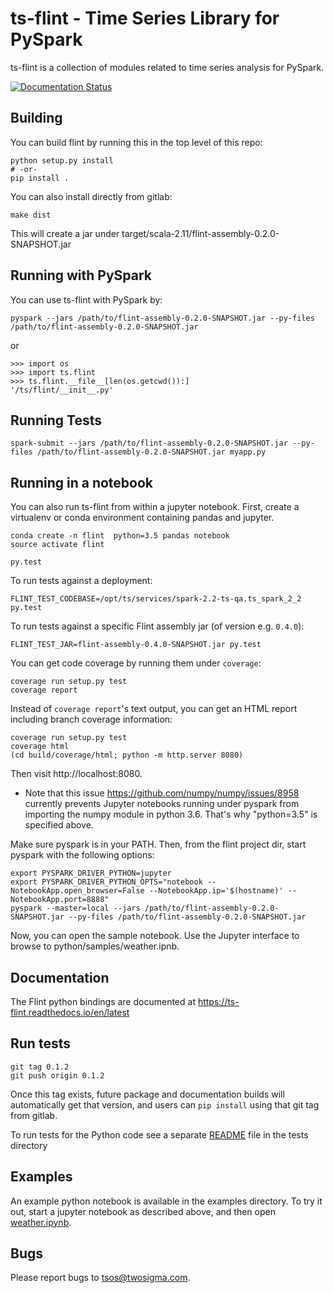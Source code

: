 <!--
#
#  Copyright 2017 TWO SIGMA OPEN SOURCE, LLC
#
#  Licensed under the Apache License, Version 2.0 (the "License");
#  you may not use this file except in compliance with the License.
#  You may obtain a copy of the License at
#
#    http://www.apache.org/licenses/LICENSE-2.0
#
#  Unless required by applicable law or agreed to in writing, software
#  distributed under the License is distributed on an "AS IS" BASIS,
#  WITHOUT WARRANTIES OR CONDITIONS OF ANY KIND, either express or implied.
#  See the License for the specific language governing permissions and
#  limitations under the License.
#
-->
ts-flint - Time Series Library for PySpark
==========================================

ts-flint is a collection of modules related to time series analysis
for PySpark.

[![Documentation Status](https://readthedocs.org/projects/ts-flint/badge/?version=latest)](http://ts-flint.readthedocs.io/en/latest/?badge=latest)

Building
--------

You can build flint by running this in the top level of this repo:

    python setup.py install
    # -or-
    pip install .

You can also install directly from gitlab:

    make dist

This will create a jar under target/scala-2.11/flint-assembly-0.2.0-SNAPSHOT.jar

Running with PySpark
--------------------

You can use ts-flint with PySpark by:

    pyspark --jars /path/to/flint-assembly-0.2.0-SNAPSHOT.jar --py-files /path/to/flint-assembly-0.2.0-SNAPSHOT.jar

or

    >>> import os
    >>> import ts.flint
    >>> ts.flint.__file__[len(os.getcwd()):]
    '/ts/flint/__init__.py'

Running Tests
-------------

    spark-submit --jars /path/to/flint-assembly-0.2.0-SNAPSHOT.jar --py-files /path/to/flint-assembly-0.2.0-SNAPSHOT.jar myapp.py


Running in a notebook
---------------------

You can also run ts-flint from within a jupyter notebook.  First, create a virtualenv or conda environment containing pandas and jupyter.

    conda create -n flint  python=3.5 pandas notebook
    source activate flint

    py.test

To run tests against a deployment:

    FLINT_TEST_CODEBASE=/opt/ts/services/spark-2.2-ts-qa.ts_spark_2_2 py.test

To run tests against a specific Flint assembly jar (of version e.g. `0.4.0`):

    FLINT_TEST_JAR=flint-assembly-0.4.0-SNAPSHOT.jar py.test

You can get code coverage by running them under `coverage`:

    coverage run setup.py test
    coverage report

Instead of `coverage report`'s text output, you can get an HTML report
including branch coverage information:

    coverage run setup.py test
    coverage html
    (cd build/coverage/html; python -m http.server 8080)

Then visit http://localhost:8080.

* Note that this issue https://github.com/numpy/numpy/issues/8958 currently prevents Jupyter notebooks running under pyspark from importing the numpy module in python 3.6.  That's why "python=3.5" is specified above.

Make sure pyspark is in your PATH.
Then, from the flint project dir, start pyspark with the following options:

    export PYSPARK_DRIVER_PYTHON=jupyter
    export PYSPARK_DRIVER_PYTHON_OPTS="notebook --NotebookApp.open_browser=False --NotebookApp.ip='$(hostname)' --NotebookApp.port=8888"
    pyspark --master=local --jars /path/to/flint-assembly-0.2.0-SNAPSHOT.jar --py-files /path/to/flint-assembly-0.2.0-SNAPSHOT.jar

Now, you can open the sample notebook.  Use the Jupyter interface to browse to python/samples/weather.ipnb.

Documentation
-------------

The Flint python bindings are documented at https://ts-flint.readthedocs.io/en/latest

Run tests
---------

    git tag 0.1.2
    git push origin 0.1.2

Once this tag exists, future package and documentation builds will
automatically get that version, and users can `pip install` using that
git tag from gitlab.

To run tests for the Python code see a separate [README](tests/README.md) file in the tests directory

Examples
--------

An example python notebook is available in the examples directory.  To try it out, start a jupyter notebook as described above, and then open [weather.ipynb](examples/weather.ipynb).

Bugs
----

Please report bugs to <tsos@twosigma.com>.
